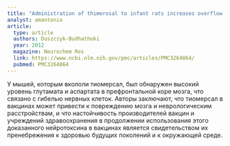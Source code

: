 ```yaml
---
title: "Administration of thimerosal to infant rats increases overflow of glutamate and aspartate in the prefrontal cortex: protective role of dehydroepiandrosterone sulfate"
analyst: amantonio
article:
  type: article
  authors: Duszczyk-Budhathoki
  year: 2012
  magazine: Neurochem Res
  link: https://www.ncbi.nlm.nih.gov/pmc/articles/PMC3264864/
  pubmed: PMC3264864
---
```


У мышей, которым вкололи тиомерсал, был обнаружен высокий уровень глутамата и аспартата в префронтальной коре мозга, что связано с гибелью нервных клеток.
Авторы заключают, что тиомерсал в вакцинах может привести к повреждению мозга и неврологическим расстройствам, и что настойчивость производителей вакцин и учреждений здравоохранения в продолжении использования этого доказанного нейротоксина в вакцинах является свидетельством их пренебрежения к здоровью будущих поколений и к окружающей среде.
